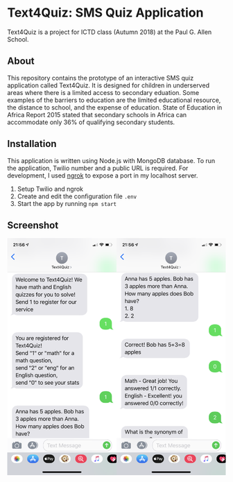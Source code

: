 # Text4Quiz: SMS Quiz Application 
Text4Quiz is a project for ICTD class (Autumn 2018) at the Paul G. Allen School.

## About ##

This repository contains the prototype of an interactive SMS quiz application called Text4Quiz. It is designed for children in underserved areas where there is a limited access to secondary eduation. Some examples of the barriers to education are the limited educational resource, the distance to school, and the expense of education. State of Education in Africa Report 2015 stated that secondary schools in Africa can accommodate only 36% of qualifying secondary students. 


## Installation ##
This application is written using Node.js with MongoDB database. To run the application, Twilio number and a public URL is required. For development, I used [ngrok](https://ngrok.com) to expose a port in my localhost server.

1. Setup Twilio and ngrok
2. Create and edit the configuration file `.env`
3. Start the app by running `npm start`

## Screenshot ##
<img src="screenshots/text4quiz.png" width="600">
